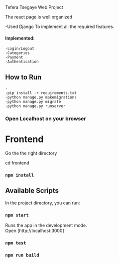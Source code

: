 
Tefera Tsegaye Web Project

The react page is well organized 

-Used Django To implement all the required features.
#### Implemented:
    -Login/Logout
    -Categories
    -Payment
    -Authentication
    
## How to Run
    -
    -pip install -r requirements.txt
    -python manage.py makemigrations
    -python manage.py migrate
    -python manage.py runserver

### Open Localhost on your browser



#  Frontend
Go the the right directory 

cd frontend

### `npm install`

## Available Scripts

In the project directory, you can run:

### `npm start`

Runs the app in the development mode.<br />
Open [http://localhost:3000]



### `npm test`



### `npm run build`


